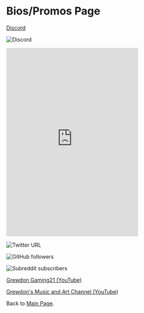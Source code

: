 # Bios/Promos Page

[Discord](https://discord.gg/8WAEGuM)

![Discord](https://img.shields.io/discord/632696843373117493)

<iframe src="https://discord.com/widget?id=632696843373117493&theme=dark" width="350" height="500" allowtransparency="true" frameborder="0" sandbox="allow-popups allow-popups-to-escape-sandbox allow-same-origin allow-scripts"></iframe>

![Twitter URL](https://img.shields.io/twitter/url?label=Twitter&style=social&url=https%3A%2F%2Ftwitter.com%2FGG21_Grewdon)

![GitHub followers](https://img.shields.io/github/followers/GrewdonGaming21?style=social)

![Subreddit subscribers](https://img.shields.io/reddit/subreddit-subscribers/grewdongaming21?style=social)

[Grewdon Gaming21 (YouTube)](https://www.youtube.com/channel/UCt0RYDj_oUbVWEbmNkXFxxQ)

[Grewdon's Music and Art Channel (YouTube)](https://www.youtube.com/channel/UCtksO9K42cOkoD7mAoblazQ)


Back to [Main Page](http://grewdongaming21.github.io/).
